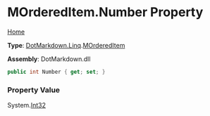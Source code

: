 # MOrderedItem\.Number Property

[Home](../../../../README.md)

**Type**: [DotMarkdown.Linq](../../README.md)\.[MOrderedItem](../README.md)

**Assembly**: DotMarkdown\.dll

```csharp
public int Number { get; set; }
```

### Property Value

System\.[Int32](https://docs.microsoft.com/en-us/dotnet/api/system.int32)

